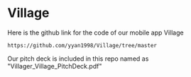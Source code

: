 # Village 

Here is the github link for the code of our mobile app Village 

```
https://github.com/yyan1998/Village/tree/master
```

Our pitch deck is included in this repo named as "Villager_Village_PitchDeck.pdf"